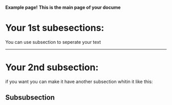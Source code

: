 **Example page!**
**This is the main page of your docume**

# Your 1st subesections: 

You can use subsection to seperate your text 

---

# Your 2nd subsection:

if you want you can make it have another subsection whitin it like this:
 
## Subsubsection
